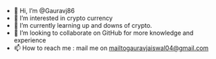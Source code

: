 - 👋 Hi, I’m @Gauravj86
- 👀 I’m interested in crypto currency
- 🌱 I’m currently learning up and downs of crypto.
- 💞️ I’m looking to collaborate on GitHub for more knowledge and experience
- 📫 How to reach me : mail me on mailtogauravjaiswal04@gmail.com

<!---
Gauravj86/Gauravj86 is a ✨ special ✨ repository because its `README.md` (this file) appears on your GitHub profile.
You can click the Preview link to take a look at your changes.
--->
